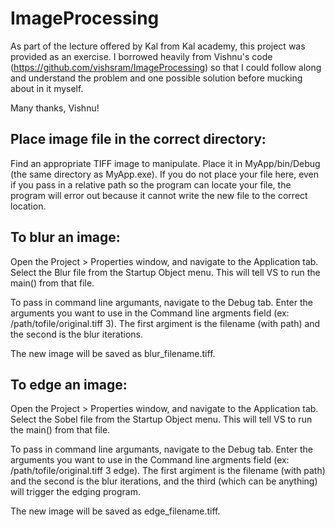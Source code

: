 # ImageProcessing


As part of the lecture offered by Kal from Kal academy, this project was provided as an exercise. I borrowed heavily from Vishnu's code (https://github.com/vishsram/ImageProcessing) so that I could follow along and understand the problem and one possible solution before mucking about in it myself.

Many thanks, Vishnu!

## Place image file in the correct directory:

Find an appropriate TIFF image to manipulate.  Place it in MyApp/bin/Debug (the same directory as MyApp.exe).  If you do not place your file here, even if you pass in a relative path so the program can locate your file, the program will error out because it cannot write the new file to the correct location.

## To blur an image:

Open the Project > Properties window, and navigate to the Application tab.  Select the Blur file from the Startup Object menu.  This will tell VS to run the main() from that file.

To pass in command line argumants, navigate to the Debug tab.  Enter the arguments you want to use in the Command line argments field (ex: /path/tofile/original.tiff 3).  The first argiment is the filename (with path) and the second is the blur iterations.

The new image will be saved as blur_filename.tiff.

## To edge an image:

Open the Project > Properties window, and navigate to the Application tab.  Select the Sobel file from the Startup Object menu.  This will tell VS to run the main() from that file.

To pass in command line argumants, navigate to the Debug tab.  Enter the arguments you want to use in the Command line argments field (ex: /path/tofile/original.tiff 3 edge).  The first argiment is the filename (with path) and the second is the blur iterations, and the third (which can be anything) will trigger the edging program.

The new image will be saved as edge_filename.tiff.